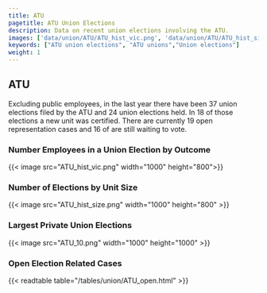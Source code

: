 ```yaml
---
title: ATU
pagetitle: ATU Union Elections
description: Data on recent union elections involving the ATU.
images: ['data/union/ATU/ATU_hist_vic.png', 'data/union/ATU/ATU_hist_size.png', 'data/union/ATU/ATU_10.png']
keywords: ["ATU union elections", "ATU unions","Union elections"]
weight: 1
---
```

##  ATU

Excluding public employees, in the last year there have been 37 union elections filed by the ATU and 24 union elections held. In 18 of those elections a new unit was certified. There are currently 19 open representation cases and 16 of are still waiting to vote.

### Number Employees in a Union Election by Outcome
{{< image src="ATU_hist_vic.png" width="1000" height="800">}}

### Number of Elections by Unit Size
{{< image src="ATU_hist_size.png" width="1000" height="800" >}}

### Largest Private Union Elections
{{< image src="ATU_10.png" width="1000" height="1000"  >}}

### Open Election Related Cases
{{< readtable table="/tables/union/ATU_open.html" >}}

